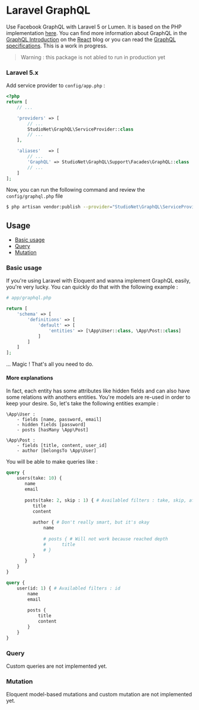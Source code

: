 Laravel GraphQL
===============

Use Facebook GraphQL with Laravel 5 or Lumen. It is based on the PHP implementation [here](https://github.com/webonyx/graphql-php). You can find more information about GraphQL in the [GraphQL Introduction](http://facebook.github.io/react/blog/2015/05/01/graphql-introduction.html) on the [React](http://facebook.github.io/react) blog or you can read the [GraphQL specifications](https://facebook.github.io/graphql/). This is a work in progress.

> Warning : this package is not abled to run in production yet

### Laravel 5.x

Add service provider to `config/app.php` :

```php
<?php
return [
	// ...

	'providers' => [
		// ...
		StudioNet\GraphQL\ServiceProvider::class
		// ...
	],

	'aliases'   => [
		// ...
		'GraphQL' => StudioNet\GraphQL\Support\Facades\GraphQL::class
		// ...
	]
];
```

Now, you can run the following command and review the `config/graphql.php` file

```bash
$ php artisan vendor:publish --provider="StudioNet\GraphQL\ServiceProvider"
```

## Usage

- [Basic usage](#basic-usage)
- [Query](#query)
- [Mutation](#mutation)

### Basic usage

If you're using Laravel with Eloquent and wanna implement GraphQL easily, you're
very lucky. You can quickly do that with the following example :

```php
# app/graphql.php

return [
	'schema' => [
		'definitions' => [
			'default' => [
				'entities' => [\App\User::class, \App\Post::class]
			]
		]
	]
];
```

... Magic ! That's all you need to do.

#### More explanations

In fact, each entity has some attributes like hidden fields and can also have some relations with anothers entities. You're models are re-used in order to keep your desire. So, let's take the following entities example :

```
\App\User :
    - fields [name, password, email]
    - hidden fields [password]
    - posts [hasMany \App\Post]
   
\App\Post :
    - fields [title, content, user_id]
    - author [belongsTo \App\User]
```

You will be able to make queries like :

```graphql
query {
    users(take: 10) {
       name
       email
      
       posts(take: 2, skip : 1) { # Availabled filters : take, skip, after, before
          title
	      content
          
          author { # Don't really smart, but it's okay
              name
              
              # posts { # Will not work because reached depth
              #      title
              # }
          }
       }
    }
}

query {
    user(id: 1) { # Availabled filters : id
        name
        email
        
        posts {
            title
            content
        }
    }
}
```

### Query

Custom queries are not implemented yet.

### Mutation

Eloquent model-based mutations and custom mutation are not implemented yet.
